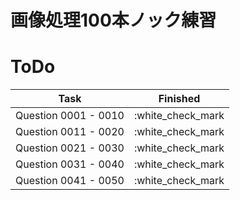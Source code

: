 # 画像処理100本ノック練習

# ToDo
| Task | Finished |
| ---- | -------- |
| Question 0001 - 0010 | :white_check_mark |
| Question 0011 - 0020 | :white_check_mark |
| Question 0021 - 0030 | :white_check_mark |
| Question 0031 - 0040 | :white_check_mark |
| Question 0041 - 0050 | :white_check_mark |
